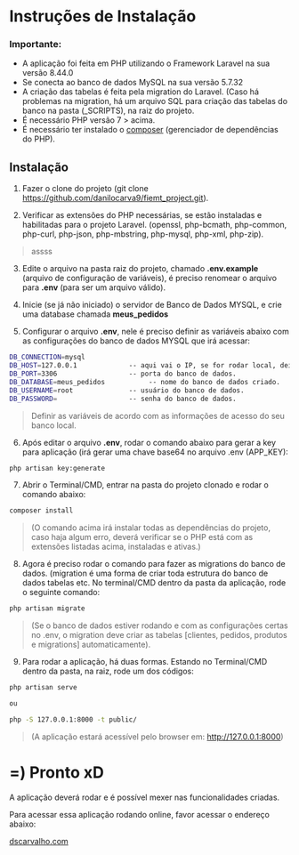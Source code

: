 # Instruções de Instalação 

### Importante:

* A aplicação foi feita em PHP utilizando o Framework Laravel na sua versão 8.44.0
* Se conecta ao banco de dados MySQL na sua versão 5.7.32
* A criação das tabelas é feita pela migration do Laravel. (Caso há problemas na migration, há um arquivo SQL para criação das tabelas do banco na pasta (_SCRIPTS), na raiz do projeto.
* É necessário PHP versão 7 > acima.
* É necessário ter instalado o [composer](https://getcomposer.org) (gerenciador de dependências do PHP).


## Instalação

1. Fazer o clone do projeto (git clone https://github.com/danilocarva9/fiemt_project.git).

2. Verificar as extensões do PHP necessárias, se estão instaladas e habilitadas para o projeto Laravel. (openssl, php-bcmath, php-common, php-curl, php-json, php-mbstring, php-mysql, php-xml, php-zip).
> assss

3. Edite o arquivo na pasta raiz do projeto, chamado **.env.example** (arquivo de configuração de variáveis), é preciso renomear o arquivo para **.env** (para ser um arquivo válido).

4. Inicie (se já não iniciado) o servidor de  Banco de Dados MYSQL, e crie uma database chamada **meus_pedidos**

5. Configurar o arquivo **.env**, nele é preciso definir as variáveis abaixo com as configurações do banco de dados MYSQL que irá acessar:

```bash
DB_CONNECTION=mysql
DB_HOST=127.0.0.1             -- aqui vai o IP, se for rodar local, deixar o atual.
DB_PORT=3306                  -- porta do banco de dados.
DB_DATABASE=meus_pedidos           -- nome do banco de dados criado.
DB_USERNAME=root              -- usuário do banco de dados.
DB_PASSWORD=                  -- senha do banco de dados.
```
> Definir as variáveis de acordo com as informações de acesso do seu banco local.

6. Após editar o arquivo **.env**, rodar o comando abaixo para gerar a key para aplicação (irá gerar uma chave base64 no arquivo .env (APP_KEY):
```bash
php artisan key:generate
```

7. Abrir o Terminal/CMD, entrar na pasta do projeto clonado e rodar o comando abaixo: 

```bash
composer install
```
 > (O comando acima irá instalar todas as dependências do projeto, caso haja algum erro, deverá verificar se o PHP está com as extensões listadas acima, instaladas e ativas.)


8. Agora é preciso rodar o comando para fazer as migrations do banco de dados. (migration é uma forma de criar toda estrutura do banco de dados tabelas etc. No terminal/CMD dentro da pasta da aplicação, rode o seguinte comando:

```bash
php artisan migrate
```
> (Se o banco de dados estiver rodando e com as configurações certas no .env, o migration deve criar as tabelas [clientes, pedidos, produtos e migrations] automaticamente).


9. Para rodar a aplicação, há duas formas. Estando no Terminal/CMD dentro da pasta, na raiz, rode um dos códigos:

```bash
php artisan serve

ou

php -S 127.0.0.1:8000 -t public/
```
>(A aplicação estará acessível pelo browser em: http://127.0.0.1:8000)



# =) Pronto xD
A aplicação deverá rodar e é possível mexer nas funcionalidades criadas.

Para acessar essa aplicação rodando online, favor acessar o endereço abaixo:

[dscarvalho.com](https://dscarvalho.com/projetos/fiemt_project)
